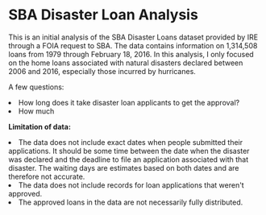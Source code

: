 # SBA Disaster Loan Analysis

This is an initial analysis of the SBA Disaster Loans dataset provided by IRE through a FOIA request to SBA. The data contains information on 1,314,508 loans from 1979 through February 18, 2016. In this analysis, I only focused on the home loans associated with natural disasters declared between 2006 and 2016, especially those incurred by hurricanes.

A few questions: </br>
<li>How long does it take disaster loan applicants to get the approval?</li>
<li>How much </li>

<b>Limitation of data:</b></br>

<li>The data does not include exact dates when people submitted their applications. It should be some time between the date when the disaster was declared and the deadline to file an application associated with that disaster. The waiting days are estimates based on both dates and are therefore not accurate.</li>

<li>The data does not include records for loan applications that weren't approved.</li>

<li>The approved loans in the data are not necessarily fully distributed.</li>
